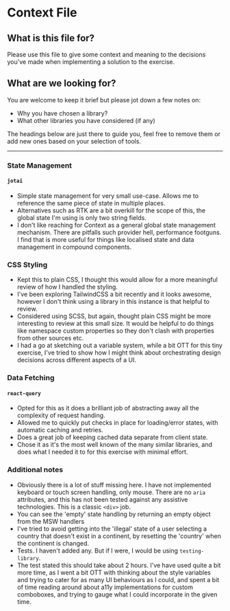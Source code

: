 # Context File

## What is this file for?

Please use this file to give some context and meaning to the decisions you've
made when implementing a solution to the exercise.

## What are we looking for?

You are welcome to keep it brief but please jot down a few notes on:

- Why you have chosen a library?
- What other libraries you have considered (if any)

The headings below are just there to guide you, feel free to remove them or add
new ones based on your selection of tools.

---

### State Management

#### `jotai`

- Simple state management for very small use-case. Allows me to reference the same piece of state in multiple places.
- Alternatives such as RTK are a bit overkill for the scope of this, the global state I'm using is only two string fields.
- I don't like reaching for Context as a general global state management mechanism. There are pitfalls such provider hell, performance footguns. I find that is more useful for things like localised state and data management in compound components.

### CSS Styling

- Kept this to plain CSS, I thought this would allow for a more meaningful review of how I handled the styling.
- I've been exploring TailwindCSS a bit recently and it looks awesome, however I don't think using a library in this instance is that helpful to review.
- Considered using SCSS, but again, thought plain CSS might be more interesting to review at this small size. It would be helpful to do things like namespace custom properties so they don't clash with properties from other sources etc.
- I had a go at sketching out a variable system, while a bit OTT for this tiny exercise, I've tried to show how I might think about orchestrating design decisions across different aspects of a UI.

### Data Fetching

#### `react-query`

- Opted for this as it does a brilliant job of abstracting away all the complexity of request handing.
- Allowed me to quickly put checks in place for loading/error states, with automatic caching and retries.
- Does a great job of keeping cached data separate from client state.
- Chose it as it's the most well known of the many similar libraries, and does what I needed it to for this exercise with minimal effort.

### Additional notes

- Obviously there is a lot of stuff missing here. I have not implemented keyboard or touch screen handling, only mouse. There are no `aria` attributes, and this has not been tested against any assistive technologies. This is a classic `<div>` job.
- You can see the 'empty' state handling by returning an empty object from the MSW handlers
- I've tried to avoid getting into the 'illegal' state of a user selecting a country that doesn't exist in a continent, by resetting the 'country' when the continent is changed.
- Tests. I haven't added any. But if I were, I would be using `testing-library`.
- The test stated this should take about 2 hours. I've have used quite a bit more time, as I went a bit OTT with thinking about the style variables and trying to cater for as many UI behaviours as I could, and spent a bit of time reading around about a11y implementations for custom comboboxes, and trying to gauge what I could incorporate in the given time.
